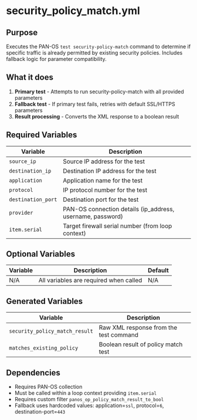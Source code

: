 # security_policy_match.yml

## Purpose
Executes the PAN-OS `test security-policy-match` command to determine if specific traffic is already permitted by existing security policies. Includes fallback logic for parameter compatibility.

## What it does
1. **Primary test** - Attempts to run security-policy-match with all provided parameters
2. **Fallback test** - If primary test fails, retries with default SSL/HTTPS parameters
3. **Result processing** - Converts the XML response to a boolean result

## Required Variables

| Variable | Description |
|----------|-------------|
| `source_ip` | Source IP address for the test |
| `destination_ip` | Destination IP address for the test |
| `application` | Application name for the test |
| `protocol` | IP protocol number for the test |
| `destination_port` | Destination port for the test |
| `provider` | PAN-OS connection details (ip_address, username, password) |
| `item.serial` | Target firewall serial number (from loop context) |

## Optional Variables

| Variable | Description | Default |
|----------|-------------|---------|
| N/A | All variables are required when called | N/A |

## Generated Variables

| Variable | Description |
|----------|-------------|
| `security_policy_match_result` | Raw XML response from the test command |
| `matches_existing_policy` | Boolean result of policy match test |

## Dependencies
- Requires PAN-OS collection
- Must be called within a loop context providing `item.serial`
- Requires custom filter `panos_op_policy_match_result_to_bool`
- Fallback uses hardcoded values: application=`ssl`, protocol=`6`, destination-port=`443`